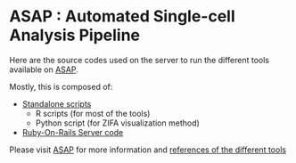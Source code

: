 # ASAP : Automated Single-cell Analysis Pipeline

Here are the source codes used on the server to run the different tools available on <a href="https://asap.epfl.ch">ASAP</a>.

Mostly, this is composed of:
- [Standalone scripts](https://github.com/DeplanckeLab/ASAP) 
  - R scripts (for most of the tools)
  - Python script (for ZIFA visualization method)
- [Ruby-On-Rails Server code](https://github.com/fabdavid/ASAP_web)

Please visit <a href="https://asap.epfl.ch">ASAP</a> for more information and <a href="https://asap.epfl.ch/home/about">references of the different tools</a>

